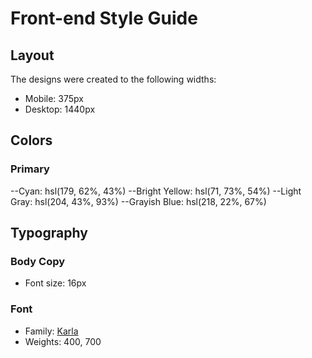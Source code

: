 # Front-end Style Guide

## Layout

The designs were created to the following widths:

- Mobile: 375px
- Desktop: 1440px

## Colors

### Primary
--Cyan: hsl(179, 62%, 43%)
--Bright Yellow: hsl(71, 73%, 54%)
--Light Gray: hsl(204, 43%, 93%)
--Grayish Blue: hsl(218, 22%, 67%)
## Typography

### Body Copy

- Font size: 16px

### Font

- Family: [Karla](https://fonts.google.com/specimen/Karla)
- Weights: 400, 700